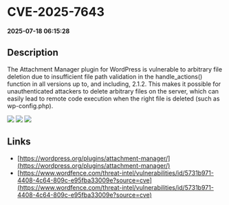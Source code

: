 # CVE-2025-7643

**2025-07-18 06:15:28**

## Description
The Attachment Manager plugin for WordPress is vulnerable to arbitrary file deletion due to insufficient file path validation in the handle_actions() function in all versions up to, and including, 2.1.2. This makes it possible for unauthenticated attackers to delete arbitrary files on the server, which can easily lead to remote code execution when the right file is deleted (such as wp-config.php).

![](https://img.shields.io/static/v1?label=Score&message=9.1&color=red)
![](https://img.shields.io/static/v1?label=Severity&message=CRITICAL&color=red)
![](https://img.shields.io/static/v1?label=CWE&message=Traversal&color=green)

## Links
- [https://wordpress.org/plugins/attachment-manager/](https://wordpress.org/plugins/attachment-manager/)
- [https://www.wordfence.com/threat-intel/vulnerabilities/id/5731b971-4408-4c64-809c-e95fba33009e?source=cve](https://www.wordfence.com/threat-intel/vulnerabilities/id/5731b971-4408-4c64-809c-e95fba33009e?source=cve)
